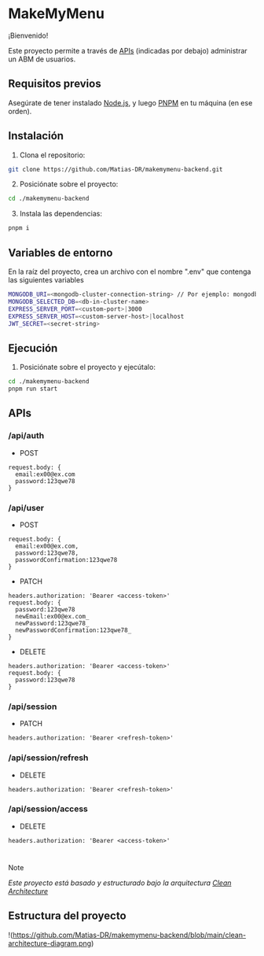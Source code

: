 # MakeMyMenu

¡Bienvenido!

Este proyecto permite a través de [APIs](https://es.wikipedia.org/wiki/API) (indicadas por debajo) administrar un ABM de usuarios.

## Requisitos previos

Asegúrate de tener instalado [Node.js](https://nodejs.org/en), y luego [PNPM](https://pnpm.io/) en tu máquina (en ese orden).

## Instalación

1. Clona el repositorio:

  ```bash
  git clone https://github.com/Matias-DR/makemymenu-backend.git
  ```

2. Posiciónate sobre el proyecto:

  ```bash
  cd ./makemymenu-backend
  ```

3. Instala las dependencias:

  ```bash
  pnpm i
  ```

## Variables de entorno

En la raíz del proyecto, crea un archivo con el nombre ".env" que contenga las siguientes variables

  ```bash
  MONGODB_URI=<mongodb-cluster-connection-string> // Por ejemplo: mongodb+srv://<usuario>:<contraseña>@cluster.<codigo-de-cluster>.mongodb.net/<nombre-de-db-dentro-del-cluster>?retryWrites=true&w=majority
  MONGODB_SELECTED_DB=<db-in-cluster-name>
  EXPRESS_SERVER_PORT=<custom-port>|3000
  EXPRESS_SERVER_HOST=<custom-server-host>|localhost
  JWT_SECRET=<secret-string>
  ```

## Ejecución

1. Posiciónate sobre el proyecto y ejecútalo:

  ```bash
  cd ./makemymenu-backend
  pnpm run start
  ```

## APIs

### /api/auth

- POST
```
request.body: {
  email:ex00@ex.com
  password:123qwe78
}
```

### /api/user

- POST
```
request.body: {
  email:ex00@ex.com,
  password:123qwe78,
  passwordConfirmation:123qwe78
}
```

- PATCH
```
headers.authorization: 'Bearer <access-token>'
request.body: {
  password:123qwe78
  newEmail:ex00@ex.com_
  newPassword:123qwe78_
  newPasswordConfirmation:123qwe78_
}
```

- DELETE
```
headers.authorization: 'Bearer <access-token>'
request.body: {
  password:123qwe78
}
```

### /api/session

- PATCH
```
headers.authorization: 'Bearer <refresh-token>'
```

### /api/session/refresh

- DELETE
```
headers.authorization: 'Bearer <refresh-token>'
```

### /api/session/access

- DELETE
```
headers.authorization: 'Bearer <access-token>'
```

#

> [!NOTE]
> _Este proyecto está basado y estructurado bajo la arquitectura [Clean Architecture](https://blog.cleancoder.com/uncle-bob/2012/08/13/the-clean-architecture.html)_

## Estructura del proyecto

!(https://github.com/Matias-DR/makemymenu-backend/blob/main/clean-architecture-diagram.png)